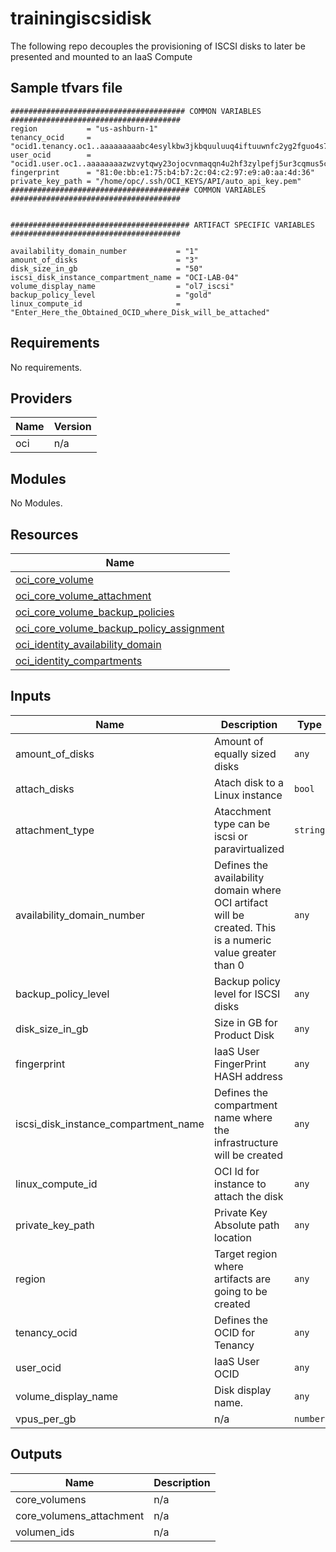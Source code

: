 # trainingiscsidisk

The following repo decouples the provisioning of ISCSI disks to later be presented and mounted to an IaaS Compute

## Sample tfvars file

```shell 
####################################### COMMON VARIABLES ######################################
region           = "us-ashburn-1"
tenancy_ocid     = "ocid1.tenancy.oc1..aaaaaaaaabc4esylkbw3jkbquuluuq4iftuuwnfc2yg2fguo4s7j43exv6pq"
user_ocid        = "ocid1.user.oc1..aaaaaaaazwzvytqwy23ojocvnmaqqn4u2hf3zylpefj5ur3cqmus5cmiso6q"
fingerprint      = "81:0e:bb:e1:75:b4:b7:2c:04:c2:97:e9:a0:aa:4d:36"
private_key_path = "/home/opc/.ssh/OCI_KEYS/API/auto_api_key.pem"
######################################## COMMON VARIABLES ######################################


######################################## ARTIFACT SPECIFIC VARIABLES ######################################

availability_domain_number           = "1"
amount_of_disks                      = "3"
disk_size_in_gb                      = "50"
iscsi_disk_instance_compartment_name = "OCI-LAB-04"
volume_display_name                  = "ol7_iscsi"
backup_policy_level                  = "gold"
linux_compute_id                     = "Enter_Here_the_Obtained_OCID_where_Disk_will_be_attached"
```

## Requirements

No requirements.

## Providers

| Name | Version |
|------|---------|
| oci | n/a |

## Modules

No Modules.

## Resources

| Name |
|------|
| [oci_core_volume](https://registry.terraform.io/providers/hashicorp/oci/latest/docs/resources/core_volume) |
| [oci_core_volume_attachment](https://registry.terraform.io/providers/hashicorp/oci/latest/docs/resources/core_volume_attachment) |
| [oci_core_volume_backup_policies](https://registry.terraform.io/providers/hashicorp/oci/latest/docs/data-sources/core_volume_backup_policies) |
| [oci_core_volume_backup_policy_assignment](https://registry.terraform.io/providers/hashicorp/oci/latest/docs/resources/core_volume_backup_policy_assignment) |
| [oci_identity_availability_domain](https://registry.terraform.io/providers/hashicorp/oci/latest/docs/data-sources/identity_availability_domain) |
| [oci_identity_compartments](https://registry.terraform.io/providers/hashicorp/oci/latest/docs/data-sources/identity_compartments) |

## Inputs

| Name | Description | Type | Default | Required |
|------|-------------|------|---------|:--------:|
| amount\_of\_disks | Amount of equally sized disks | `any` | n/a | yes |
| attach\_disks | Atach disk to a Linux instance | `bool` | `true` | no |
| attachment\_type | Atacchment type can be iscsi or paravirtualized | `string` | `"iscsi"` | no |
| availability\_domain\_number | Defines the availability domain where OCI artifact will be created. This is a numeric value greater than 0 | `any` | n/a | yes |
| backup\_policy\_level | Backup policy level for ISCSI disks | `any` | n/a | yes |
| disk\_size\_in\_gb | Size in GB for Product Disk | `any` | n/a | yes |
| fingerprint | IaaS User FingerPrint HASH address | `any` | n/a | yes |
| iscsi\_disk\_instance\_compartment\_name | Defines the compartment name where the infrastructure will be created | `any` | n/a | yes |
| linux\_compute\_id | OCI Id for instance to attach the disk | `any` | `null` | no |
| private\_key\_path | Private Key Absolute path location | `any` | n/a | yes |
| region | Target region where artifacts are going to be created | `any` | n/a | yes |
| tenancy\_ocid | Defines the OCID for Tenancy | `any` | n/a | yes |
| user\_ocid | IaaS User OCID | `any` | n/a | yes |
| volume\_display\_name | Disk display name. | `any` | n/a | yes |
| vpus\_per\_gb | n/a | `number` | `10` | no |

## Outputs

| Name | Description |
|------|-------------|
| core\_volumens | n/a |
| core\_volumens\_attachment | n/a |
| volumen\_ids | n/a |
